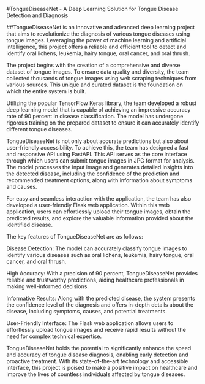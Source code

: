 #TongueDiseaseNet - A Deep Learning Solution for Tongue Disease Detection and Diagnosis

##TongueDiseaseNet is an innovative and advanced deep learning project that aims to revolutionize the diagnosis of various tongue diseases using tongue images. Leveraging the power of machine learning and artificial intelligence, this project offers a reliable and efficient tool to detect and identify oral lichens, leukemia, hairy tongue, oral cancer, and oral thrush.

The project begins with the creation of a comprehensive and diverse dataset of tongue images. To ensure data quality and diversity, the team collected thousands of tongue images using web scraping techniques from various sources. This unique and curated dataset is the foundation on which the entire system is built.

Utilizing the popular TensorFlow Keras library, the team developed a robust deep learning model that is capable of achieving an impressive accuracy rate of 90 percent in disease classification. The model has undergone rigorous training on the prepared dataset to ensure it can accurately identify different tongue diseases.

TongueDiseaseNet is not only about accurate predictions but also about user-friendly accessibility. To achieve this, the team has designed a fast and responsive API using FastAPI. This API serves as the core interface through which users can submit tongue images in JPG format for analysis. The model processes the input image and generates detailed insights into the detected disease, including the confidence of the prediction and recommended treatment options, along with information about symptoms and causes.

For easy and seamless interaction with the application, the team has also developed a user-friendly Flask web application. Within this web application, users can effortlessly upload their tongue images, obtain the predicted results, and explore the valuable information provided about the identified disease.

The key features of TongueDiseaseNet are as follows:

Disease Detection: The model can accurately classify tongue images to identify various diseases such as oral lichens, leukemia, hairy tongue, oral cancer, and oral thrush.

High Accuracy: With a precision of 90 percent, TongueDiseaseNet provides reliable and trustworthy predictions, aiding healthcare professionals in making well-informed decisions.

Informative Results: Along with the predicted disease, the system presents the confidence level of the diagnosis and offers in-depth details about the disease, including symptoms, causes, and potential treatments.

User-Friendly Interface: The Flask web application allows users to effortlessly upload tongue images and receive rapid results without the need for complex technical expertise.

TongueDiseaseNet holds the potential to significantly enhance the speed and accuracy of tongue disease diagnosis, enabling early detection and proactive treatment. With its state-of-the-art technology and accessible interface, this project is poised to make a positive impact on healthcare and improve the lives of countless individuals affected by tongue diseases.
